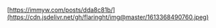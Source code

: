 [https://immyw.com/posts/dda8c81b/](https://cdn.jsdelivr.net/gh/flaringht/img@master/1613368490760.jpeg)
